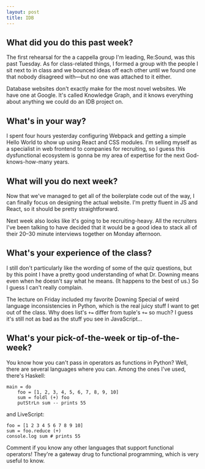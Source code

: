 ```yaml
---
layout: post
title: IDB
---
```


## What did you do this past week?

The first rehearsal for the a cappella group I'm leading, Re:Sound, was this past Tuesday. As for class-related things, I formed a group with the people I sit next to in class and we bounced ideas off each other until we found one that nobody disagreed with—but no one was attached to it either.

Database websites don't exactly make for the most novel websites. We have one at Google. It's called Knowledge Graph, and it knows everything about anything we could do an IDB project on.

## What's in your way?

I spent four hours yesterday configuring Webpack and getting a simple Hello World to show up using React and CSS modules. I'm selling myself as a specialist in web frontend to companies for recruiting, so I guess this dysfunctional ecosystem is gonna be my area of expertise for the next God-knows-how-many years.

## What will you do next week?

Now that we've managed to get all of the boilerplate code out of the way, I can finally focus on designing the actual website. I'm pretty fluent in JS and React, so it should be pretty straightforward.

Next week also looks like it's going to be recruiting-heavy. All the recruiters I've been talking to have decided that it would be a good idea to stack all of their 20–30 minute interviews together on Monday afternoon.

## What's your experience of the class?

I still don't particularly like the wording of some of the quiz questions, but by this point I have a pretty good understanding of what Dr. Downing means even when he doesn't say what he means. (It happens to the best of us.) So I guess I can't really complain.

The lecture on Friday included my favorite Downing Special of weird language inconsistencies in Python, which is the real juicy stuff I want to get out of the class. Why does list's `+=` differ from tuple's `+=` so much? I guess it's still not as bad as the stuff you see in JavaScript…

## What's your pick-of-the-week or tip-of-the-week?

You know how you can't pass in operators as functions in Python? Well, there are several languages where you can. Among the ones I've used, there's Haskell:

```
main = do
    foo = [1, 2, 3, 4, 5, 6, 7, 8, 9, 10]
    sum = foldl (+) foo
    putStrLn sum -- prints 55
```

and LiveScript:
```
foo = [1 2 3 4 5 6 7 8 9 10]
sum = foo.reduce (+)
console.log sum # prints 55
```

Comment if you know any other languages that support functional operators! They're a gateway drug to functional programming, which is very useful to know.
